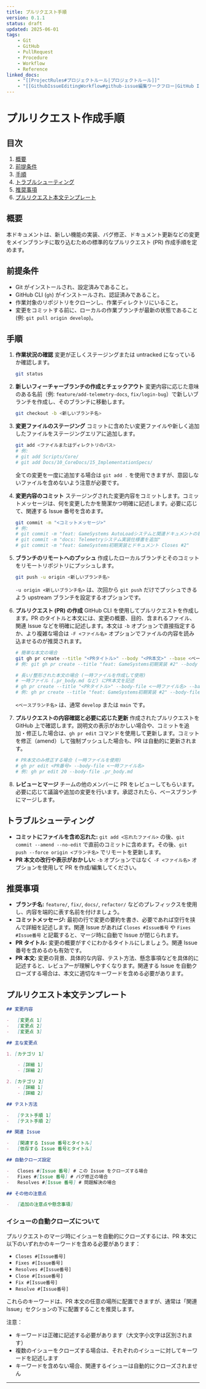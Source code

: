 ```yaml
---
title: プルリクエスト手順
version: 0.1.1
status: draft
updated: 2025-06-01
tags:
    - Git
    - GitHub
    - PullRequest
    - Procedure
    - Workflow
    - Reference
linked_docs:
    - "[[ProjectRules#プロジェクトルール|プロジェクトルール]]"
    - "[[GithubIssueEditingWorkflow#github-issue編集ワークフロー|GitHub Issue編集ワークフロー]]"
---
```


# プルリクエスト作成手順

## 目次

1. [概要](#概要)
2. [前提条件](#前提条件)
3. [手順](#手順)
4. [トラブルシューティング](#トラブルシューティング)
5. [推奨事項](#推奨事項)
6. [プルリクエスト本文テンプレート](#プルリクエスト本文テンプレート)

## 概要

本ドキュメントは、新しい機能の実装、バグ修正、ドキュメント更新などの変更をメインブランチに取り込むための標準的なプルリクエスト (PR) 作成手順を定めます。

## 前提条件

-   Git がインストールされ、設定済みであること。
-   GitHub CLI (`gh`) がインストールされ、認証済みであること。
-   作業対象のリポジトリをクローンし、作業ディレクトリにいること。
-   変更をコミットする前に、ローカルの作業ブランチが最新の状態であること (例: `git pull origin develop`)。

## 手順

1.  **作業状況の確認**
    変更が正しくステージングまたは untracked になっているか確認します。

    ```bash
    git status
    ```

2.  **新しいフィーチャーブランチの作成とチェックアウト**
    変更内容に応じた意味のある名前（例: `feature/add-telemetry-docs`, `fix/login-bug`）で新しいブランチを作成し、そのブランチに移動します。

    ```bash
    git checkout -b <新しいブランチ名>
    ```

3.  **変更ファイルのステージング**
    コミットに含めたい変更ファイルや新しく追加したファイルをステージングエリアに追加します。

    ```bash
    git add <ファイルまたはディレクトリのパス>
    # 例:
    # git add Scripts/Core/
    # git add Docs/10_CoreDocs/15_ImplementationSpecs/
    ```

    全ての変更を一度に追加する場合は `git add .` を使用できますが、意図しないファイルを含めないよう注意が必要です。

4.  **変更内容のコミット**
    ステージングされた変更内容をコミットします。コミットメッセージは、何を変更したかを簡潔かつ明確に記述します。必要に応じて、関連する Issue 番号を含めます。

    ```bash
    git commit -m "<コミットメッセージ>"
    # 例:
    # git commit -m "feat: GameSystems AutoLoadシステムと関連ドキュメントの初期実装"
    # git commit -m "docs: Telemetryシステム実装仕様書を追加"
    # git commit -m "feat: GameSystems初期実装とドキュメント Closes #2"
    ```

5.  **ブランチのリモートへのプッシュ**
    作成したローカルブランチとそのコミットをリモートリポジトリにプッシュします。

    ```bash
    git push -u origin <新しいブランチ名>
    ```

    `-u origin <新しいブランチ名>` は、次回から `git push` だけでプッシュできるよう upstream ブランチを設定するオプションです。

6.  **プルリクエスト (PR) の作成**
    GitHub CLI を使用してプルリクエストを作成します。PR のタイトルと本文には、変更の概要、目的、含まれるファイル、関連 Issue などを明確に記述します。本文は `-b` オプションで直接指定するか、より複雑な場合は `-F <ファイル名>` オプションでファイルの内容を読み込ませるのが推奨されます。

    ```bash
    # 簡単な本文の場合
    git gh pr create --title "<PRタイトル>" --body "<PR本文>" --base <ベースブランチ名>
    # 例: git gh pr create --title "feat: GameSystems初期実装 #2" --body "GameSystemsシステムの初期実装と関連ドキュメントを追加しました。" --base develop

    # 長い/整形された本文の場合 (一時ファイルを作成して使用)
    # 一時ファイル (.pr_body.md など) にPR本文を記述
    # gh pr create --title "<PRタイトル>" --body-file <一時ファイル名> --base <ベースブランチ名>
    # 例: gh pr create --title "feat: GameSystems初期実装 #2" --body-file .pr_body.md --base develop
    ```

    `<ベースブランチ名>` は、通常 `develop` または `main` です。

7.  **プルリクエストの内容確認と必要に応じた更新**
    作成されたプルリクエストを GitHub 上で確認します。説明文の表示がおかしい場合や、コミットを追加・修正した場合は、`gh pr edit` コマンドを使用して更新します。コミットを修正（amend）して強制プッシュした場合も、PR は自動的に更新されます。

    ```bash
    # PR本文のみ修正する場合 (一時ファイルを使用)
    # gh pr edit <PR番号> --body-file <一時ファイル名>
    # 例: gh pr edit 20 --body-file .pr_body.md
    ```

8.  **レビューとマージ**
    チームの他のメンバーに PR をレビューしてもらいます。必要に応じて議論や追加の変更を行います。承認されたら、ベースブランチにマージします。

## トラブルシューティング

-   **コミットにファイルを含め忘れた:** `git add <忘れたファイル>` の後、`git commit --amend --no-edit` で直前のコミットに含めます。その後、`git push --force origin <ブランチ名>` でリモートを更新します。
-   **PR 本文の改行や表示がおかしい:** `-b` オプションではなく `-F <ファイル名>` オプションを使用して PR を作成/編集してください。

## 推奨事項

-   **ブランチ名:** `feature/`, `fix/`, `docs/`, `refactor/` などのプレフィックスを使用し、内容を端的に表す名前を付けましょう。
-   **コミットメッセージ:** 最初の行で変更の要約を書き、必要であれば空行を挟んで詳細を記述します。関連 Issue があれば `Closes #Issue番号` や `Fixes #Issue番号` と記載すると、マージ時に自動で Issue が閉じられます。
-   **PR タイトル:** 変更の概要がすぐにわかるタイトルにしましょう。関連 Issue 番号を含めるのも有効です。
-   **PR 本文:** 変更の背景、具体的な内容、テスト方法、懸念事項などを具体的に記述すると、レビュアーが理解しやすくなります。関連する Issue を自動クローズする場合は、本文に適切なキーワードを含める必要があります。

## プルリクエスト本文テンプレート

```markdown
## 変更内容

-   [変更点 1]
-   [変更点 2]
-   [変更点 3]

## 主な変更点

1. [カテゴリ 1]

    - [詳細 1]
    - [詳細 2]

2. [カテゴリ 2]
    - [詳細 1]
    - [詳細 2]

## テスト方法

-   [テスト手順 1]
-   [テスト手順 2]

## 関連 Issue

-   [関連する Issue 番号とタイトル]
-   [依存する Issue 番号とタイトル]

## 自動クローズ設定

-   Closes #[Issue 番号] # この Issue をクローズする場合
-   Fixes #[Issue 番号] # バグ修正の場合
-   Resolves #[Issue 番号] # 問題解決の場合

## その他の注意点

-   [追加の注意点や懸念事項]
```

### イシューの自動クローズについて

プルリクエストのマージ時にイシューを自動的にクローズするには、PR 本文に以下のいずれかのキーワードを含める必要があります：

-   `Closes #[Issue番号]`
-   `Fixes #[Issue番号]`
-   `Resolves #[Issue番号]`
-   `Close #[Issue番号]`
-   `Fix #[Issue番号]`
-   `Resolve #[Issue番号]`

これらのキーワードは、PR 本文の任意の場所に配置できますが、通常は「関連 Issue」セクションの下に配置することを推奨します。

注意：

-   キーワードは正確に記述する必要があります（大文字小文字は区別されます）
-   複数のイシューをクローズする場合は、それぞれのイシューに対してキーワードを記述します
-   キーワードを含めない場合、関連するイシューは自動的にクローズされません

---
